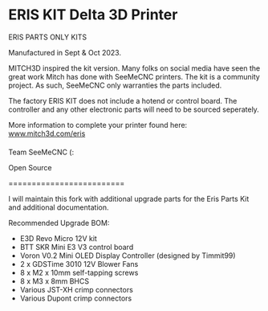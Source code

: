 ERIS KIT Delta 3D Printer
=========================

ERIS PARTS ONLY KITS

Manufactured in Sept & Oct 2023. 

MITCH3D inspired the kit version.  Many folks on social media have seen the great work Mitch has done with SeeMeCNC printers.  The kit is a community project.  As such, SeeMeCNC only warranties the parts included. 

The factory ERIS KIT does not include a hotend or control board.  The controller and any other electronic parts will need to be sourced seperately.

More information to complete your printer found here:
www.mitch3d.com/eris


####

Team SeeMeCNC (:

Open Source

=========================

I will maintain this fork with additional upgrade parts for the Eris Parts Kit and additional documentation.

Recommended Upgrade BOM:
*  E3D Revo Micro 12V kit
*  BTT SKR Mini E3 V3 control board
*  Voron V0.2 Mini OLED Display Controller (designed by Timmit99)
*  2 x GDSTime 3010 12V Blower Fans
*  8 x M2 x 10mm self-tapping screws
*  8 x M3 x 8mm BHCS
*  Various JST-XH crimp connectors
*  Various Dupont crimp connectors
